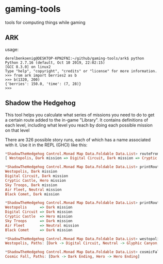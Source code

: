 # gaming-tools
tools for computing things while gaming

## ARK
usage: 

```shell
derelbenkoenig@DESKTOP-KPN2FNI:~/github/gaming-tools/ark$ python
Python 2.7.16 (default, Oct 10 2019, 22:02:15)
[GCC 8.3.0] on linux2
Type "help", "copyright", "credits" or "license" for more information.
>>> from ark import berries2 as b
>>> b(1320, 200)
{'berries': 150.0, 'time': (7, 28)}
>>>

```

## Shadow the Hedgehog

This tool helps you calculate what series of missions you need to do to get a certain route
added to the in-game "Library". It contains definitions of each level, including what level you
reach by doing each possible mission on that level

There are 326 possible story runs, each of which has a name
associated with it. Use it in the REPL (GHCI) like this:

```haskell
*ShadowTheHedgehog Control.Monad Map Data.Foldable Data.List> routeFromNum 29
[ Westopolis, Dark mission => Digital Circuit, Dark mission => Cryptic Castle, Hero mission => Sky Troops, Dark mission => Air Fleet, Neutral mission => Black Comet, Dark mission ]

*ShadowTheHedgehog Control.Monad Map Data.Foldable Data.List> printRoute (routeFromNum 29)
Westopolis, Dark mission
Digital Circuit, Dark mission
Cryptic Castle, Hero mission
Sky Troops, Dark mission
Air Fleet, Neutral mission
Black Comet, Dark mission

*ShadowTheHedgehog Control.Monad Map Data.Foldable Data.List> printRouteAligned (routeFromNum 29)
Westopolis      => Dark mission
Digital Circuit => Dark mission
Cryptic Castle  => Hero mission
Sky Troops      => Dark mission
Air Fleet       => Neutral mission
Black Comet     => Dark mission

*ShadowTheHedgehog Control.Monad Map Data.Foldable Data.List> westopolis
Westopolis, Paths: [Dark -> Digital Circuit, Neutral -> Glyphic Canyon, Hero -> Lethal Highway]

*ShadowTheHedgehog Control.Monad Map Data.Foldable Data.List> cosmicFall
Cosmic Fall, Paths: [Dark -> Dark Ending, Hero -> Hero Ending]
```
